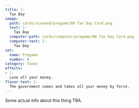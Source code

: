 ```yaml
---
title: |-
  Tax Day
image: 
  path: cards/scanned/pregame/08 Tax Day Card.png
  text: |-
    Tax Day
  computer-path: cards/computer/pregame/08 Tax Day Card.png
  computer-text: |-
    Tax Day
set:
  name: Pregame
  number: 8
category: Taxes
effects: 
- |-
  Lose all your money.
flavor-text: |-
  The government comes and takes all your money by force.
---
```

Some actual info about this thing TBA.
